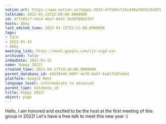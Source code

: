 ```yaml
---
notion_url: https://www.notion.so/Happy-2022-dff585cf24c448a78d413b30708b0767
talktime: 2022-01-15T22:00:00.0000000
id: dff585cf-24c4-48a7-8d41-3b30708b0767
hosts: Abby
last_edited_time: 2022-01-15T22:21:00.0000000
tags:
- Talk
- 2022-01-15
- Abby
meeting_link: https://meet.google.com/ijn-vugd-osn
archived: false
indexDate: 2022-01-15
name: Happy 2022!
created_time: 2021-08-17T19:10:00.0000000
parent_database_id: e9339446-880f-4ef0-8ad7-8ad1f507dded
platform: Google Meet
language_level: intermediate to advanced
parent_type: database_id
title: Happy 2022!
object: page
---
```


Hello, I am honored and excited to be the host at the first meeting of this group in 2022! Let's have a free talk to meet this new year :)





